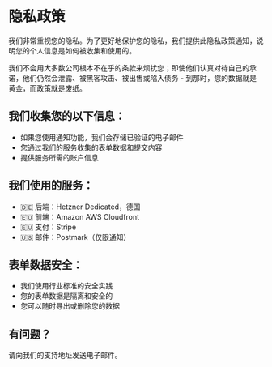 # 隐私政策

我们非常重视您的隐私。为了更好地保护您的隐私，我们提供此隐私政策通知，说明您的个人信息是如何被收集和使用的。

我们不会用大多数公司根本不在乎的条款来烦扰您；即使他们认真对待自己的承诺，他们仍然会泄露、被黑客攻击、被出售或陷入债务 - 到那时，您的数据就是黄金，而政策就是废纸。

## 我们收集您的以下信息：

- 如果您使用通知功能，我们会存储已验证的电子邮件
- 您通过我们的服务收集的表单数据和提交内容
- 提供服务所需的账户信息

## 我们使用的服务：

- 🇩🇪 后端：Hetzner Dedicated，德国
- 🇪🇺 前端：Amazon AWS Cloudfront
- 🇪🇺 支付：Stripe
- 🇺🇸 邮件：Postmark（仅限通知）

## 表单数据安全：

- 我们使用行业标准的安全实践
- 您的表单数据是隔离和安全的
- 您可以随时导出或删除您的数据

## 有问题？

请向我们的支持地址发送电子邮件。